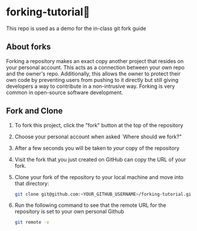 # forking-tutorial🍴
This repo is used as a demo for the in-class git fork guide

## About forks
Forking a repository makes an exact copy another project that resides on your personal account. This acts as a connection between your own repo and the owner's repo. Additionally, this allows the owner to protect their own code by preventing users from pushing to it directly but still giving developers a way to contribute in a non-intrusive way. Forking is very common in open-source software development.

## Fork and Clone

1. To fork this project, click the "fork" button at the top of the repository

2. Choose your personal account when asked `Where should we fork?"

3. After a few seconds you will be taken to *your* copy of the repository

4. Visit the fork that you just created on GitHub can copy the URL of your fork.

5. Clone your fork of the repository to your local machine and move into that directory:

    ```sh
    git clone git@github.com:<YOUR_GITHUB_USERNAME>/forking-tutorial.git && cd forking-tutorial
    ```

6. Run the following command to see that the remote URL for the repository is set to your own personal Github

    ```sh
    git remote -v
    ```